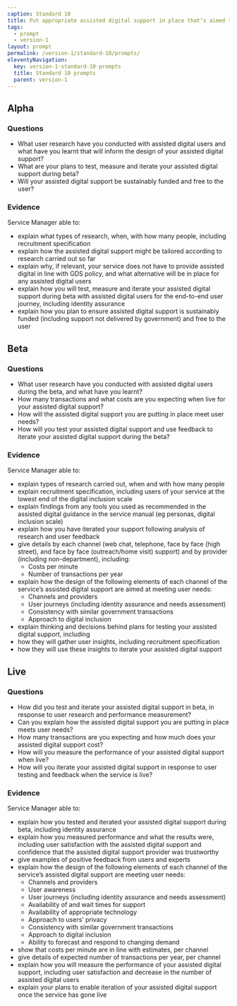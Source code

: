 ```yaml
---
caption: Standard 10
title: Put appropriate assisted digital support in place that’s aimed towards those who genuinely need it.
tags:
  - prompt
  - version-1
layout: prompt
permalink: /version-1/standard-10/prompts/
eleventyNavigation:
  key: version-1-standard-10-prompts
  title: Standard 10 prompts
  parent: version-1
---
```


## Alpha

### Questions

- What user research have you conducted with assisted digital users and what have you learnt that will inform the design of your assisted digital support?
- What are your plans to test, measure and iterate your assisted digital support during beta?
- Will your assisted digital support be sustainably funded and free to the user?

### Evidence

Service Manager able to:

- explain what types of research, when, with how many people, including recruitment specification
- explain how the assisted digital support might be tailored according to research carried out so far
- explain why, if relevant, your service does not have to provide assisted digital in line with GDS policy, and what alternative will be in place for any assisted digital users
- explain how you will test, measure and iterate your assisted digital support during beta with assisted digital users for the end-to-end user journey, including identity assurance
- explain how you plan to ensure assisted digital support is sustainably funded (including support not delivered by government) and free to the user

## Beta

### Questions

- What user research have you conducted with assisted digital users during the beta, and what have you learnt?
- How many transactions and what costs are you expecting when live for your assisted digital support?
- How will the assisted digital support you are putting in place meet user needs?
- How will you test your assisted digital support and use feedback to iterate your assisted digital support during the beta?

### Evidence

Service Manager able to:

- explain types of research carried out, when and with how many people
- explain recruitment specification, including users of your service at the lowest end of the digital inclusion scale
- explain findings from any tools you used as recommended in the assisted digital guidance in the service manual (eg personas, digital inclusion scale)
- explain how you have iterated your support following analysis of research and user feedback
- give details by each channel (web chat, telephone, face by face (high street), and face by face (outreach/home visit) support) and by provider (including non-department), including:
  - Costs per minute
  - Number of transactions per year
- explain how the design of the following elements of each channel of the service’s assisted digital support are aimed at meeting user needs:
  - Channels and providers
  - User journeys (including identity assurance and needs assessment)
  - Consistency with similar government transactions
  - Approach to digital inclusion
- explain thinking and decisions behind plans for testing your assisted digital support, including
- how they will gather user insights, including recruitment specification
- how they will use these insights to iterate your assisted digital support

## Live

### Questions

- How did you test and iterate your assisted digital support in beta, in response to user research and performance measurement?
- Can you explain how the assisted digital support you are putting in place meets user needs?
- How many transactions are you expecting and how much does your assisted digital support cost?
- How will you measure the performance of your assisted digital support when live?
- How will you iterate your assisted digital support in response to user testing and feedback when the service is live?

### Evidence

Service Manager able to:

- explain how you tested and iterated your assisted digital support during beta, including identity assurance
- explain how you measured performance and what the results were, including user satisfaction with the assisted digital support and confidence that the assisted digital support provider was trustworthy
- give examples of positive feedback from users and experts
- explain how the design of the following elements of each channel of the service’s assisted digital support are meeting user needs:
  - Channels and providers
  - User awareness
  - User journeys (including identity assurance and needs assessment)
  - Availability of and wait times for support
  - Availability of appropriate technology
  - Approach to users’ privacy
  - Consistency with similar government transactions
  - Approach to digital inclusion
  - Ability to forecast and respond to changing demand
- show that costs per minute are in line with estimates, per channel
- give details of expected number of transactions per year, per channel
- explain how you will measure the performance of your assisted digital support, including user satisfaction and decrease in the number of assisted digital users
- explain your plans to enable iteration of your assisted digital support once the service has gone live
